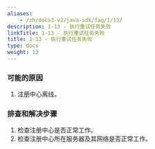 ```yaml
---
aliases:
    - /zh/docs3-v2/java-sdk/faq/1/13/
description: 1-13 - 执行重试任务失败
linkTitle: 1-13 - 执行重试任务失败
title: 1-13 - 执行重试任务失败
type: docs
weight: 13
---
```



### 可能的原因
1. 注册中心离线。

### 排查和解决步骤

1. 检查注册中心是否正常工作。
2. 检查注册中心所在服务器及其网络是否正常工作。